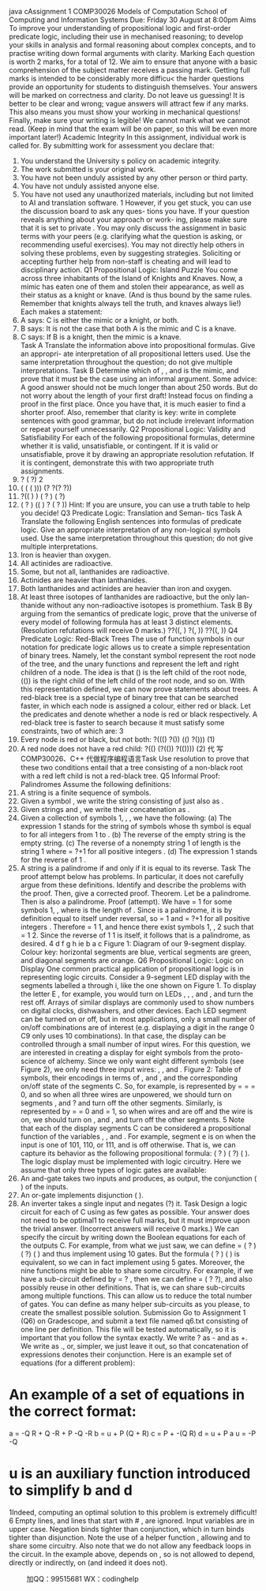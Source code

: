 java cAssignment 1
COMP30026 Models of Computation
School of Computing and Information Systems
Due: Friday 30 August at 8:00pm
Aims
To improve your understanding of propositional logic and first-order predicate
logic, including their use in mechanised reasoning; to develop your skills in
analysis and formal reasoning about complex concepts, and to practise writing
down formal arguments with clarity.
Marking
Each question is worth 2 marks, for a total of 12. We aim to ensure that
anyone with a basic comprehension of the subject matter receives a passing
mark. Getting full marks is intended to be considerably more difficu< the
harder questions provide an opportunity for students to distinguish themselves.
Your answers will be marked on correctness and clarity. Do not leave us
guessing! It is better to be clear and wrong; vague answers will attract few
if any marks. This also means you must show your working in mechanical
questions!
Finally, make sure your writing is legible! We cannot mark what we cannot
read. (Keep in mind that the exam will be on paper, so this will be even more
important later!)
Academic Integrity
In this assignment, individual work is called for. By submitting work for
assessment you declare that:
1. You understand the University  s policy on academic integrity.
2. The work submitted is your original work.
3. You have not been unduly assisted by any other person or third party.
4. You have not unduly assisted anyone else.
5. You have not used any unauthorized materials, including but not limited
to AI and translation software.
1
However, if you get stuck, you can use the discussion board to ask any ques-
tions you have. If your question reveals anything about your approach or work-
ing, please make sure that it is set to   private  .
You may only discuss the assignment in basic terms with your peers (e.g.
clarifying what the question is asking, or recommending useful exercises). You
may not directly help others in solving these problems, even by suggesting
strategies.
Soliciting or accepting further help from non-staff is cheating and will lead
to disciplinary action.
Q1 Propositional Logic: Island Puzzle
You come across three inhabitants of the Island of Knights and Knaves. Now, a
mimic has eaten one of them and stolen their appearance, as well as their status
as a knight or knave. (And is thus bound by the same rules. Remember that
knights always tell the truth, and knaves always lie!)
Each makes a statement:
1. A says:   C is either the mimic or a knight, or both.  
2. B says:   It is not the case that both A is the mimic and C is a knave.  
3. C says:   If B is a knight, then the mimic is a knave.  
Task A
Translate the information above into propositional formulas. Give an appropri-
ate interpretation of all propositional letters used. Use the same interpretation
throughout the question; do not give multiple interpretations.
Task B
Determine which of , , and is the mimic, and prove that it must be the
case using an informal argument.
Some advice: A good answer should not be much longer than about 250
words. But do not worry about the length of your first draft! Instead focus on
finding a proof in the first place. Once you have that, it is much easier to find a
shorter proof. Also, remember that clarity is key: write in complete sentences
with good grammar, but do not include irrelevant information or repeat yourself
unnecessarily.
Q2 Propositional Logic:
Validity and Satisfiability
For each of the following propositional formulas, determine whether it is valid,
unsatisfiable, or contingent. If it is valid or unsatisfiable, prove it by drawing
an appropriate resolution refutation. If it is contingent, demonstrate this with
two appropriate truth assignments.
1. ?    (    ?)
2
2. (    (    (    )))    (?    ?(?    ?))
3. ?((    )    )    ( ? )    (    ?)
4. ( ? )    ((    ) ? ( ? ))
Hint: If you are unsure, you can use a truth table to help you decide!
Q3 Predicate Logic: Translation and Seman-
tics
Task A
Translate the following English sentences into formulas of predicate logic. Give
an appropriate interpretation of any non-logical symbols used. Use the same
interpretation throughout this question; do not give multiple interpretations.
1. Iron is heavier than oxygen.
2. All actinides are radioactive.
3. Some, but not all, lanthanides are radioactive.
4. Actinides are heavier than lanthanides.
5. Both lanthanides and actinides are heavier than iron and oxygen.
6. At least three isotopes of lanthanides are radioactive, but the only lan-
thanide without any non-radioactive isotopes is promethium.
Task B
By arguing from the semantics of predicate logic, prove that the universe of
every model of following formula has at least 3 distinct elements. (Resolution
refutations will receive 0 marks.)
??((, )    ?(, ))    ??((, ))
Q4 Predicate Logic: Red-Black Trees
The use of function symbols in our notation for predicate logic allows us to
create a simple representation of binary trees. Namely, let the constant symbol
represent the root node of the tree, and the unary functions and represent
the left and right children of a node. The idea is that () is the left child of the
root node, (()) is the right child of the left child of the root node, and so on.
With this representation defined, we can now prove statements about trees.
A red-black tree is a special type of binary tree that can be searched faster,
in which each node is assigned a colour, either red or black. Let the predicates
and denote whether a node is red or black respectively. A red-black tree is
faster to search because it must satisfy some constraints, two of which are:
3
1. Every node is red or black, but not both:
?((()    ?())    (()    ?())) (1)
2. A red node does not have a red child:
?(()    (?(())    ?(()))) (2)
代 写COMP30026、C++
代做程序编程语言Task
Use resolution to prove that these two conditions entail that a tree consisting
of a non-black root with a red left child is not a red-black tree.
Q5 Informal Proof: Palindromes
Assume the following definitions:
1. A string is a finite sequence of symbols.
2. Given a symbol , we write the string consisting of just also as .
3. Given strings and , we write their concatenation as .
4. Given a collection of symbols 1,   , , we have the following:
(a) The expression 1   stands for the string of symbols whose th
symbol is equal to for all integers from 1 to .
(b) The reverse of the empty string is the empty string.
(c) The reverse of a nonempty string 1   of length is the string
1   where = ?+1 for all positive integers    .
(d) The expression   1 stands for the reverse of 1  .
5. A string is a palindrome if and only if it is equal to its reverse.
Task
The proof attempt below has problems. In particular, it does not carefully
argue from these definitions. Identify and describe the problems with the proof.
Then, give a corrected proof.
Theorem. Let be a palindrome. Then is also a palindrome.
Proof (attempt). We have = 1   for some symbols 1,   , where is
the length of . Since is a palindrome, it is by definition equal to itself under
reversal, so =   1 and = ?+1 for all positive integers    .
Therefore = 1    1, and hence there exist symbols 1,   , 2
such that = 1  2. Since the reverse of 1    1 is itself, it follows
that is a palindrome, as desired.
4
d f g h ie
b
a
c
Figure 1: Diagram of our 9-segment display. Colour key: horizontal segments
are blue, vertical segments are green, and diagonal segments are orange.
Q6 Propositional Logic: Logic on Display
One common practical application of propositional logic is in representing logic
circuits. Consider a 9-segment LED display with the segments labelled a through
i, like the one shown on Figure 1. To display the letter   E  , for example, you
would turn on LEDs , , , and , and turn the rest off.
Arrays of similar displays are commonly used to show numbers on digital
clocks, dishwashers, and other devices. Each LED segment can be turned on or
off, but in most applications, only a small number of on/off combinations are of
interest (e.g. displaying a digit in the range 0 C9 only uses 10 combinations). In
that case, the display can be controlled through a small number of input wires.
For this question, we are interested in creating a display for eight symbols
from the proto-science of alchemy. Since we only want eight different symbols
(see Figure 2), we only need three input wires: , , and .
Figure 2: Table of symbols, their encodings in terms of , and , and the
corresponding on/off state of the segments  C.
So, for example, is represented by = = = 0, and so when all three
wires are unpowered, we should turn on segments , and ? and turn off the
other segments. Similarly, is represented by = = 0 and = 1, so when
wires and are off and the wire is on, we should turn on , and , and
turn off the other segments.
5
Note that each of the display segments  C can be considered a propositional
function of the variables , , and . For example, segment e is on when the
input is one of 101, 110, or 111, and is off otherwise. That is, we can capture
its behavior as the following propositional formula:
(    ?    )    (       ?)    (       ).
The logic display must be implemented with logic circuitry. Here we assume
that only three types of logic gates are available:
1. An and-gate takes two inputs and produces, as output, the conjunction
(  ) of the inputs.
2. An or-gate implements disjunction (  ).
3. An inverter takes a single input and negates (?) it.
Task
Design a logic circuit for each of  C using as few gates as possible. Your answer
does not need to be optimal1 to receive full marks, but it must improve upon
the trivial answer. (Incorrect answers will receive 0 marks.)
We can specify the circuit by writing down the Boolean equations for each
of the outputs  C. For example, from what we just saw, we can define
= (    ?    )    (       ?)    (       )
and thus implement using 10 gates. But the formula (    ?  )    (   )
is equivalent, so we can in fact implement using 5 gates.
Moreover, the nine functions might be able to share some circuitry. For
example, if we have a sub-circuit defined by = ?    , then we can define
=    (    ?    ?), and also possibly reuse in other definitions. That is,
we can share sub-circuits among multiple functions. This can allow us to reduce
the total number of gates. You can define as many   helper   sub-circuits as you
please, to create the smallest possible solution.
Submission
Go to   Assignment 1 (Q6)   on Gradescope, and submit a text file named q6.txt
consisting of one line per definition. This file will be tested automatically, so it
is important that you follow the syntax exactly.
We write ? as - and    as +. We write    as ., or, simpler, we just leave it
out, so that concatenation of expressions denotes their conjunction. Here is an
example set of equations (for a different problem):
# An example of a set of equations in the correct format:
a = -Q R + Q -R + P -Q -R
b = u + P (Q + R)
c = P + -(Q R)
d = u + P a
u = -P -Q
# u is an auxiliary function introduced to simplify b and d
1Indeed, computing an optimal solution to this problem is extremely difficult!
6
Empty lines, and lines that start with   #  , are ignored. Input variables are
in upper case. Negation binds tighter than conjunction, which in turn binds
tighter than disjunction.  Note the use of a helper function , allowing and
to share some circuitry. Also note that we do not allow any feedback loops
in the circuit. In the example above, depends on , so is not allowed to
depend, directly or indirectly, on (and indeed it does not).

         
加QQ：99515681  WX：codinghelp
